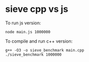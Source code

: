 # sieve cpp vs js

To run js version:

```
node main.js 1000000
```

To compile and run c++ version:

```
g++ -O3 -o sieve_benchmark main.cpp
./sieve_benchmark 1000000
```
